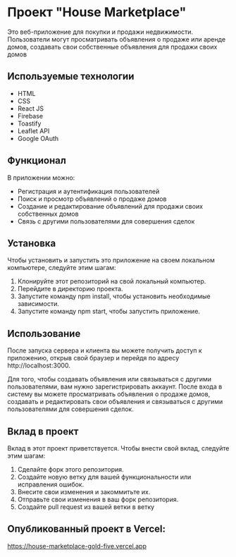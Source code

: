 # Проект "House Marketplace"

Это веб-приложение для покупки и продажи недвижимости. Пользователи могут просматривать объявления о продаже или аренде домов, создавать свои собственные объявления для продажи своих домов


## Используемые технологии

- HTML
- CSS
- React JS
- Firebase
- Toastify
- Leaflet API
- Google OAuth

## Функционал

В приложении можно:

- Регистрация и аутентификация пользователей
- Поиск и просмотр объявлений о продаже домов
- Создание и редактирование объявлений для продажи своих собственных домов
- Связь с другими пользователями для совершения сделок

## Установка
Чтобы установить и запустить это приложение на своем локальном компьютере, следуйте этим шагам:

1. Клонируйте этот репозиторий на свой локальный компьютер.
2. Перейдите в директорию проекта.
3. Запустите команду npm install, чтобы установить необходимые зависимости.
4. Запустите команду npm start, чтобы запустить приложение.


## Использование
После запуска сервера и клиента вы можете получить доступ к приложению, открыв свой браузер и перейдя по адресу http://localhost:3000.

Для того, чтобы создавать объявления или связываться с другими пользователями, вам нужно зарегистрировать аккаунт. После входа в систему вы можете просматривать объявления о продаже домов, создавать и редактировать свои объявления и связываться с другими пользователями для совершения сделок.

## Вклад в проект
Вклад в этот проект приветствуется. Чтобы внести свой вклад, следуйте этим шагам:

1. Сделайте форк этого репозитория.
2. Создайте новую ветку для вашей функциональности или исправления ошибок.
3. Внесите свои изменения и закоммитьте их.
4. Отправьте свои изменения в ваш форк репозитория.
5. Создайте pull request из вашей ветки в ветку

## Опубликованный проект в Vercel:

https://house-marketplace-gold-five.vercel.app
